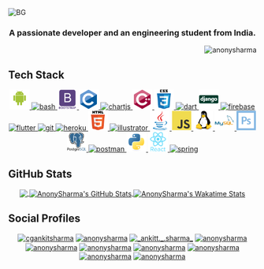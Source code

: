 <img src="https://user-images.githubusercontent.com/56964985/114535431-acd5e780-9c6d-11eb-82d4-22839704ac9f.png" alt="BG" />
<h3 align="center">A passionate developer and an engineering student from India.</h3>  
<p align="right"> <img src="https://komarev.com/ghpvc/?username=anonysharma" alt="anonysharma" /> </p>  

 ## Tech Stack

<p align="center"><a href="https://developer.android.com" target="_blank" rel="noreferrer"> <img src="https://raw.githubusercontent.com/devicons/devicon/master/icons/android/android-original-wordmark.svg" alt="android" width="40" height="40"/> </a> <a href="https://www.gnu.org/software/bash/" target="_blank" rel="noreferrer"> <img src="https://www.vectorlogo.zone/logos/gnu_bash/gnu_bash-icon.svg" alt="bash" width="40" height="40"/> </a> <a href="https://getbootstrap.com" target="_blank" rel="noreferrer"> <img src="https://raw.githubusercontent.com/devicons/devicon/master/icons/bootstrap/bootstrap-plain-wordmark.svg" alt="bootstrap" width="40" height="40"/> </a> <a href="https://www.cprogramming.com/" target="_blank" rel="noreferrer"> <img src="https://raw.githubusercontent.com/devicons/devicon/master/icons/c/c-original.svg" alt="c" width="40" height="40"/> </a> <a href="https://www.chartjs.org" target="_blank" rel="noreferrer"> <img src="https://www.chartjs.org/media/logo-title.svg" alt="chartjs" width="40" height="40"/> </a> <a href="https://www.w3schools.com/cpp/" target="_blank" rel="noreferrer"> <img src="https://raw.githubusercontent.com/devicons/devicon/master/icons/cplusplus/cplusplus-original.svg" alt="cplusplus" width="40" height="40"/> </a> <a href="https://www.w3schools.com/css/" target="_blank" rel="noreferrer"> <img src="https://raw.githubusercontent.com/devicons/devicon/master/icons/css3/css3-original-wordmark.svg" alt="css3" width="40" height="40"/> </a> <a href="https://dart.dev" target="_blank" rel="noreferrer"> <img src="https://www.vectorlogo.zone/logos/dartlang/dartlang-icon.svg" alt="dart" width="40" height="40"/> </a> <a href="https://www.djangoproject.com/" target="_blank" rel="noreferrer"> <img src="https://raw.githubusercontent.com/devicons/devicon/master/icons/django/django-original.svg" alt="django" width="40" height="40"/> </a> <a href="https://firebase.google.com/" target="_blank" rel="noreferrer"> <img src="https://www.vectorlogo.zone/logos/firebase/firebase-icon.svg" alt="firebase" width="40" height="40"/> </a> <a href="https://flutter.dev" target="_blank" rel="noreferrer"> <img src="https://www.vectorlogo.zone/logos/flutterio/flutterio-icon.svg" alt="flutter" width="40" height="40"/> </a> <a href="https://git-scm.com/" target="_blank" rel="noreferrer"> <img src="https://www.vectorlogo.zone/logos/git-scm/git-scm-icon.svg" alt="git" width="40" height="40"/> </a>  <a href="https://heroku.com" target="_blank" rel="noreferrer"> <img src="https://www.vectorlogo.zone/logos/heroku/heroku-icon.svg" alt="heroku" width="40" height="40"/> </a> <a href="https://www.w3.org/html/" target="_blank" rel="noreferrer"> <img src="https://raw.githubusercontent.com/devicons/devicon/master/icons/html5/html5-original-wordmark.svg" alt="html5" width="40" height="40"/> </a> <a href="https://www.adobe.com/in/products/illustrator.html" target="_blank" rel="noreferrer"> <img src="https://www.vectorlogo.zone/logos/adobe_illustrator/adobe_illustrator-icon.svg" alt="illustrator" width="40" height="40"/> </a> <a href="https://www.java.com" target="_blank" rel="noreferrer"> <img src="https://raw.githubusercontent.com/devicons/devicon/master/icons/java/java-original.svg" alt="java" width="40" height="40"/> </a> <a href="https://developer.mozilla.org/en-US/docs/Web/JavaScript" target="_blank" rel="noreferrer"> <img src="https://raw.githubusercontent.com/devicons/devicon/master/icons/javascript/javascript-original.svg" alt="javascript" width="40" height="40"/> </a> <a href="https://www.linux.org/" target="_blank" rel="noreferrer"> <img src="https://raw.githubusercontent.com/devicons/devicon/master/icons/linux/linux-original.svg" alt="linux" width="40" height="40"/> </a> <a href="https://www.mysql.com/" target="_blank" rel="noreferrer"> <img src="https://raw.githubusercontent.com/devicons/devicon/master/icons/mysql/mysql-original-wordmark.svg" alt="mysql" width="40" height="40"/> </a>  <a href="https://www.photoshop.com/en" target="_blank" rel="noreferrer"> <img src="https://raw.githubusercontent.com/devicons/devicon/master/icons/photoshop/photoshop-line.svg" alt="photoshop" width="40" height="40"/> </a> <a href="https://www.postgresql.org" target="_blank" rel="noreferrer"> <img src="https://raw.githubusercontent.com/devicons/devicon/master/icons/postgresql/postgresql-original-wordmark.svg" alt="postgresql" width="40" height="40"/> </a> <a href="https://postman.com" target="_blank" rel="noreferrer"> <img src="https://www.vectorlogo.zone/logos/getpostman/getpostman-icon.svg" alt="postman" width="40" height="40"/> </a> <a href="https://www.python.org" target="_blank" rel="noreferrer"> <img src="https://raw.githubusercontent.com/devicons/devicon/master/icons/python/python-original.svg" alt="python" width="40" height="40"/> </a> <a href="https://reactjs.org/" target="_blank" rel="noreferrer"> <img src="https://raw.githubusercontent.com/devicons/devicon/master/icons/react/react-original-wordmark.svg" alt="react" width="40" height="40"/> </a>  <a href="https://spring.io/" target="_blank" rel="noreferrer"> <img src="https://www.vectorlogo.zone/logos/springio/springio-icon.svg" alt="spring" width="40" height="40"/> </a></p>  
 
 <!--[![GitHub][2.1]][2]-->
## GitHub Stats

<p align="center">
<a href="https://github.com/AnonySharma/AnonySharma">
  <img align="center" src="https://github-readme-stats.vercel.app/api/top-langs/?username=AnonySharma&hide=java,makefile&title_color=ffffff&text_color=c9cacc&icon_color=2bbc8a&bg_color=1d1f21" />
</a>
<a href="https://github.com/AnonySharma/AnonySharma">
  <img align="center" src="https://github-readme-stats.vercel.app/api?username=AnonySharma&show_icons=true&line_height=27&count_private=true&title_color=ffffff&text_color=c9cacc&icon_color=2bbc8a&bg_color=1d1f21" alt="AnonySharma's GitHub Stats" />
</a>
<a href="https://github.com/AnonySharma/AnonySharma">
  <img align="center" src="https://github-readme-stats.vercel.app/api/wakatime?username=anonysharma&layout=compact&title_color=ffffff&text_color=c9cacc&icon_color=2bbc8a&bg_color=1d1f21" alt="AnonySharma's Wakatime Stats" />
</a>
</p>

## Social Profiles

<p align="center">  
<a href="https://linkedin.com/in/cgankitsharma" target="blank"><img align="center" src="https://cdn.jsdelivr.net/npm/simple-icons@3.0.1/icons/linkedin.svg" alt="cgankitsharma" height="30" width="30" /></a>  
<a href="https://stackoverflow.com/users/13181089" target="blank"><img align="center" src="https://cdn.jsdelivr.net/npm/simple-icons@3.0.1/icons/stackoverflow.svg" alt="anonysharma" height="30" width="30" /></a>  
<a href="https://instagram.com/_ankitt._.sharma_" target="blank"><img align="center" src="https://cdn.jsdelivr.net/npm/simple-icons@3.0.1/icons/instagram.svg" alt="_ankitt._.sharma_" height="30" width="30" /></a>  
<a href="https://www.codechef.com/users/anonysharma" target="blank"><img align="center" src="https://cdn.jsdelivr.net/npm/simple-icons@3.1.0/icons/codechef.svg" alt="anonysharma" height="30" width="30" /></a>  
<a href="https://www.hackerrank.com/anonysharma" target="blank"><img align="center" src="https://cdn.jsdelivr.net/npm/simple-icons@3.0.1/icons/hackerrank.svg" alt="anonysharma" height="30" width="30" /></a>  
<a href="https://www.codeforces.com/profile/anonysharma" target="blank"><img align="center" src="https://cdn.jsdelivr.net/npm/simple-icons@3.0.1/icons/codeforces.svg" alt="anonysharma" height="30" width="30" /></a>  
<a href="https://www.leetcode.com/anonysharma" target="blank"><img align="center" src="https://cdn.jsdelivr.net/npm/simple-icons@3.0.1/icons/leetcode.svg" alt="anonysharma" height="30" width="30" /></a>  
<a href="https://www.hackerearth.com/anonysharma" target="blank"><img align="center" src="https://cdn.jsdelivr.net/npm/simple-icons@3.0.1/icons/hackerearth.svg" alt="anonysharma" height="30" width="30" /></a>  
<a href="https://www.geeksforgeeks.com/anonysharma" target="blank"><img align="center" src="https://cdn.jsdelivr.net/npm/simple-icons@3.0.1/icons/geeksforgeeks.svg" alt="anonysharma" height="30" width="30" /></a>  
<a href="https://www.topcoder.com/anonysharma" target="blank"><img align="center" src="https://cdn.jsdelivr.net/npm/simple-icons@3.0.1/icons/topcoder.svg" alt="anonysharma" height="30" width="30" /></a>  
</p>

<!--Links-->

[1]: https://www.linkedin.com/in/cgankitsharma/
[1.1]: https://i.ibb.co/xDRB88L/linkedin-3-16.png (LinkedIn icon)

[2]: https://www.github.com/AnonySharma/
[2.1]: https://i.ibb.co/s9SRc8x/github-16.png (GitHub icon)
